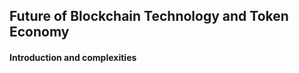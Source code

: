 <!-- title: Future of Blockchain Technology and Token Economy  -->
## Future of Blockchain Technology and Token Economy

<!-- description: Data comes structured in many ways, most of them messy. This talk will discuss different ways of converting your data to a tidy format, how to analyze tidy data with d3.nest and other fun d3.nest visualization techniques.  -->
#### Introduction and complexities



